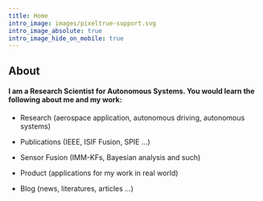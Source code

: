 ```yaml
---
title: Home
intro_image: images/pixeltrue-support.svg
intro_image_absolute: true
intro_image_hide_on_mobile: true
---
```

## About

#### I am a Research Scientist for Autonomous Systems. You would learn the following about me and my work:

*   Research (aerospace application, autonomous driving, autonomous systems)

<!---->

*   Publications (IEEE, ISIF Fusion, SPIE ...)

<!---->

*   Sensor Fusion (IMM-KFs, Bayesian analysis and such)

<!---->

*   Product (applications for my work in real world)

<!---->

*   Blog (news, literatures, articles ...)

